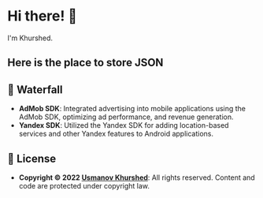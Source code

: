 <h1>Hi there! 👋</h1>
<p>I'm Khurshed.</p>

<h2>Here is the place to store JSON</h2>

<h2>🌊 Waterfall</h2>
<ul>
    <li><strong>AdMob SDK</strong>: Integrated advertising into mobile applications using the AdMob SDK, optimizing ad performance, and revenue generation.</li>
    <li><strong>Yandex SDK</strong>: Utilized the Yandex SDK for adding location-based services and other Yandex features to Android applications.</li>
</ul>

<h2>📝 License</h2>
<ul>
    <li><strong>Copyright © 2022 <a href="https://github.com/uskhurshed">Usmanov Khurshed</a></strong>: All rights reserved. Content and code are protected under copyright law.</li>
</ul>
